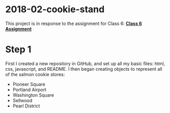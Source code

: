 # 2018-02-cookie-stand

This project is in response to the assignment for Class 6:
[**Class 6 Assignment**](https://github.com/acl-nw-bootcamp/2018-winter/tree/master/week_3-4/class-06)

# Step 1
First I created a new repository in GitHub, and set up all my basic files: html, css, javascript, and README. I then began creating objects to represent all of the salmon cookie stores:
* Pioneer Square
* Portland Airport
* Washington Square
* Sellwood
* Pearl District
